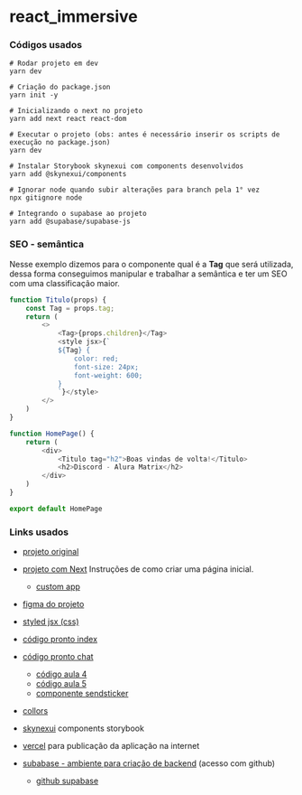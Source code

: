 # react_immersive



### Códigos usados

````
# Rodar projeto em dev
yarn dev

# Criação do package.json
yarn init -y

# Inicializando o next no projeto
yarn add next react react-dom

# Executar o projeto (obs: antes é necessário inserir os scripts de execução no package.json)
yarn dev

# Instalar Storybook skynexui com components desenvolvidos
yarn add @skynexui/components

# Ignorar node quando subir alterações para branch pela 1° vez
npx gitignore node

# Integrando o supabase ao projeto
yarn add @supabase/supabase-js
````



### SEO - semântica

Nesse exemplo dizemos para o componente qual é a **Tag** que será utilizada, dessa forma conseguimos manipular e trabalhar a semântica e ter um SEO com uma classificação maior.

```javascript
function Titulo(props) {
    const Tag = props.tag;
    return (
        <>
            <Tag>{props.children}</Tag>
            <style jsx>{`
            ${Tag} {
                color: red;
                font-size: 24px;
                font-weight: 600;
            }
            `}</style>
        </>
    )
}

function HomePage() {
    return (
        <div>
            <Titulo tag="h2">Boas vindas de volta!</Titulo>
            <h2>Discord - Alura Matrix</h2>
        </div>
    )
}

export default HomePage
```



### Links usados

- [projeto original](https://github.com/alura-challenges/aluracord-matrix/tree/aula03/pages)
- [projeto com Next](https://nextjs.org/docs/getting-started) Instruções de como criar uma página inicial.
  - [custom app](https://nextjs.org/docs/advanced-features/custom-app)
- [figma do projeto](https://www.figma.com/file/X5kVg1hNCajiV73ah7iyPz/Imers%C3%A3o-React---Aluracord---Matrix?node-id=0%3A1)
- [styled jsx (css)](https://github.com/vercel/styled-jsx)
- [código pronto index](https://gist.github.com/omariosouto/983909257ff37d47c6bc31dd286f6caa)
- [código pronto chat](https://gist.github.com/omariosouto/8517c711f36770b73371185e4aed92d6)
  - [código aula 4](https://github.com/alura-challenges/aluracord-matrix/blob/aula04/pages/chat.js)
  - [código aula 5](https://github.com/alura-challenges/aluracord-matrix/blob/aula05/pages/chat.js)
  - [componente sendsticker](https://github.com/alura-challenges/aluracord-matrix/blob/aula05/src/components/ButtonSendSticker.js)
  
- [collors](https://coolors.co/)
- [skynexui](https://github.com/skynexui/components) components storybook
- [vercel](https://vercel.com/) para publicação da aplicação na internet
- [subabase - ambiente para criação de backend](https://supabase.com/) (acesso com github)
  - [github supabase](https://github.com/supabase/supabase-js)





